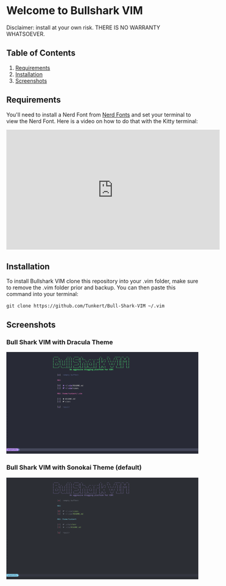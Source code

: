 # Welcome to Bullshark VIM

Disclaimer: install at your own risk. THERE IS NO WARRANTY WHATSOEVER.

## Table of Contents

1. <a href="#requirements">Requirements</a>
2. <a href="#installation">Installation</a>
3. <a href="#screenshots">Screenshots</a>

<h2 id="requirements">Requirements</h2>

You'll need to install a Nerd Font from [Nerd Fonts](https://github.com/ryanoasis/nerd-fonts) and set your terminal to view the Nerd Font. Here is a video on how to do that with the Kitty terminal:

<iframe width="560" height="315" src="https://www.youtube.com/embed/4KdAqsU7E-M" title="YouTube video player" frameborder="0" allow="accelerometer; autoplay; clipboard-write; encrypted-media; gyroscope; picture-in-picture" allowfullscreen></iframe>

<h2 id="installation">Installation</h2>

To install Bullshark VIM clone this repository into your .vim folder, make sure to remove the .vim folder prior and backup. You can then paste this command into your terminal:

```
git clone https://github.com/Tunkert/Bull-Shark-VIM ~/.vim
```

<h2 id="screenshots">Screenshots</h2>

### Bull Shark VIM with Dracula Theme

![Bull Shark VIM Screenshot](./images/bull-shark-vim-screenshot.png "Bull Shark VIM with Dracula Theme")

### Bull Shark VIM with Sonokai Theme (default)

![Bull Shark VIM Sonokai Theme](./images/bull-shark-vim-sonokai.png "Bull Shark VIM with Sonokai Theme")
